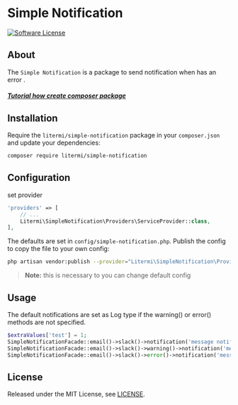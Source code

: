 # Simple Notification

[![Software License][ico-license]](LICENSE.md)

## About

The `Simple Notification` is a package to send notification when has an error .

##### [Tutorial how create composer package](https://cirelramos.blogspot.com/2022/04/how-create-composer-package.html)

## Installation

Require the `litermi/simple-notification` package in your `composer.json` and update your dependencies:
```sh
composer require litermi/simple-notification
```


## Configuration

set provider

```php
'providers' => [
    // ...
    Litermi\SimpleNotification\Providers\ServiceProvider::class,
],
```


The defaults are set in `config/simple-notification.php`. Publish the config to copy the file to your own config:
```sh
php artisan vendor:publish --provider="Litermi\SimpleNotification\Providers\ServiceProvider"
```

> **Note:** this is necessary to you can change default config



## Usage
The default notifications are set as Log type if the warning() or error() methods are not specified.
```php
$extraValues['test'] = 1;
SimpleNotificationFacade::email()->slack()->notification('message notification', $extraValues);
SimpleNotificationFacade::email()->slack()->warning()->notification('message notification', $extraValues);
SimpleNotificationFacade::email()->slack()->error()->notification('message notification', $extraValues);


```


## License

Released under the MIT License, see [LICENSE](LICENSE).


[ico-license]: https://img.shields.io/badge/license-MIT-brightgreen.svg?style=flat-square

